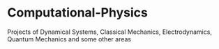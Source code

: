 # Computational-Physics
Projects of Dynamical Systems, Classical Mechanics, Electrodynamics, Quantum Mechanics and some other areas
